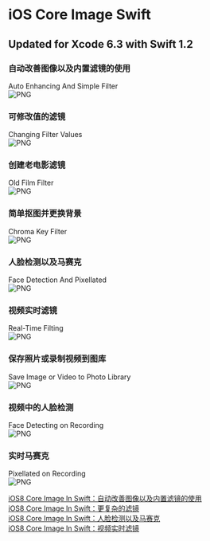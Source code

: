 iOS Core Image Swift
===================

Updated for Xcode 6.3 with Swift 1.2  
---
### 自动改善图像以及内置滤镜的使用
Auto Enhancing And Simple Filter  
![PNG](https://raw.githubusercontent.com/zhangao0086/iOS-CoreImage-Swift/master/intro1.png)

### 可修改值的滤镜
Changing Filter Values  
![PNG](https://raw.githubusercontent.com/zhangao0086/iOS-CoreImage-Swift/master/intro2.png)

### 创建老电影滤镜
Old Film Filter  
![PNG](https://raw.githubusercontent.com/zhangao0086/iOS-CoreImage-Swift/master/intro3.png)

### 简单抠图并更换背景
Chroma Key Filter  
![PNG](https://raw.githubusercontent.com/zhangao0086/iOS-CoreImage-Swift/master/intro4.png)

### 人脸检测以及马赛克
Face Detection And Pixellated  
![PNG](https://raw.githubusercontent.com/zhangao0086/iOS-CoreImage-Swift/master/intro5.png)

### 视频实时滤镜
Real-Time Filting  
![PNG](https://raw.githubusercontent.com/zhangao0086/iOS-CoreImage-Swift/master/intro6.png)

### 保存照片或录制视频到图库
Save Image or Video to Photo Library  
![PNG](https://raw.githubusercontent.com/zhangao0086/iOS-CoreImage-Swift/master/intro7.png)

### 视频中的人脸检测
Face Detecting on Recording  
![PNG](https://raw.githubusercontent.com/zhangao0086/iOS-CoreImage-Swift/master/intro8.png)

### 实时马赛克
Pixellated on Recording  
![PNG](https://raw.githubusercontent.com/zhangao0086/iOS-CoreImage-Swift/master/intro9.png)

[iOS8 Core Image In Swift：自动改善图像以及内置滤镜的使用](http://blog.csdn.net/zhangao0086/article/details/39012231)  
[iOS8 Core Image In Swift：更复杂的滤镜](http://blog.csdn.net/zhangao0086/article/details/39120331)  
[iOS8 Core Image In Swift：人脸检测以及马赛克](http://blog.csdn.net/zhangao0086/article/details/39253707)  
[iOS8 Core Image In Swift：视频实时滤镜](http://blog.csdn.net/zhangao0086/article/details/39433519)